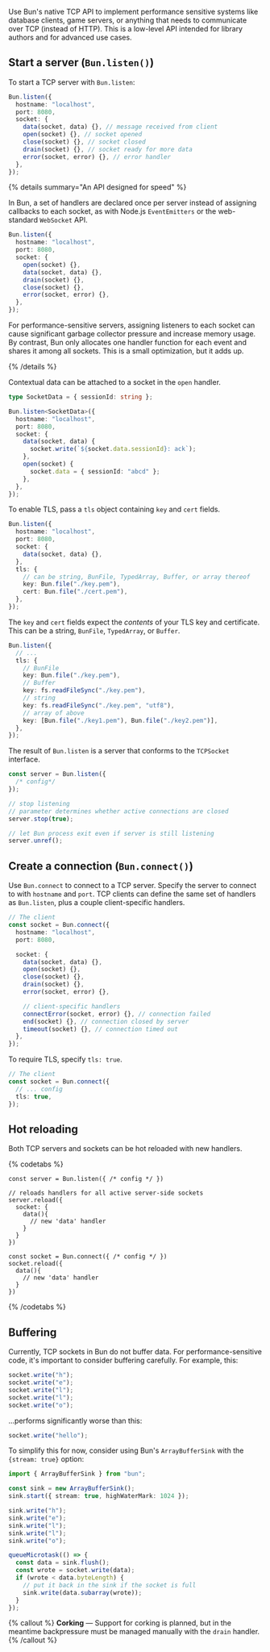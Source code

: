 Use Bun's native TCP API to implement performance sensitive systems like database clients, game servers, or anything that needs to communicate over TCP (instead of HTTP). This is a low-level API intended for library authors and for advanced use cases.

## Start a server (`Bun.listen()`)

To start a TCP server with `Bun.listen`:

```ts
Bun.listen({
  hostname: "localhost",
  port: 8080,
  socket: {
    data(socket, data) {}, // message received from client
    open(socket) {}, // socket opened
    close(socket) {}, // socket closed
    drain(socket) {}, // socket ready for more data
    error(socket, error) {}, // error handler
  },
});
```

{% details summary="An API designed for speed" %}

In Bun, a set of handlers are declared once per server instead of assigning callbacks to each socket, as with Node.js `EventEmitters` or the web-standard `WebSocket` API.

```ts
Bun.listen({
  hostname: "localhost",
  port: 8080,
  socket: {
    open(socket) {},
    data(socket, data) {},
    drain(socket) {},
    close(socket) {},
    error(socket, error) {},
  },
});
```

For performance-sensitive servers, assigning listeners to each socket can cause significant garbage collector pressure and increase memory usage. By contrast, Bun only allocates one handler function for each event and shares it among all sockets. This is a small optimization, but it adds up.

{% /details %}

Contextual data can be attached to a socket in the `open` handler.

```ts
type SocketData = { sessionId: string };

Bun.listen<SocketData>({
  hostname: "localhost",
  port: 8080,
  socket: {
    data(socket, data) {
      socket.write(`${socket.data.sessionId}: ack`);
    },
    open(socket) {
      socket.data = { sessionId: "abcd" };
    },
  },
});
```

To enable TLS, pass a `tls` object containing `key` and `cert` fields.

```ts
Bun.listen({
  hostname: "localhost",
  port: 8080,
  socket: {
    data(socket, data) {},
  },
  tls: {
    // can be string, BunFile, TypedArray, Buffer, or array thereof
    key: Bun.file("./key.pem"),
    cert: Bun.file("./cert.pem"),
  },
});
```

The `key` and `cert` fields expect the _contents_ of your TLS key and certificate. This can be a string, `BunFile`, `TypedArray`, or `Buffer`.

```ts
Bun.listen({
  // ...
  tls: {
    // BunFile
    key: Bun.file("./key.pem"),
    // Buffer
    key: fs.readFileSync("./key.pem"),
    // string
    key: fs.readFileSync("./key.pem", "utf8"),
    // array of above
    key: [Bun.file("./key1.pem"), Bun.file("./key2.pem")],
  },
});
```

The result of `Bun.listen` is a server that conforms to the `TCPSocket` interface.

```ts
const server = Bun.listen({
  /* config*/
});

// stop listening
// parameter determines whether active connections are closed
server.stop(true);

// let Bun process exit even if server is still listening
server.unref();
```

## Create a connection (`Bun.connect()`)

Use `Bun.connect` to connect to a TCP server. Specify the server to connect to with `hostname` and `port`. TCP clients can define the same set of handlers as `Bun.listen`, plus a couple client-specific handlers.

```ts
// The client
const socket = Bun.connect({
  hostname: "localhost",
  port: 8080,

  socket: {
    data(socket, data) {},
    open(socket) {},
    close(socket) {},
    drain(socket) {},
    error(socket, error) {},

    // client-specific handlers
    connectError(socket, error) {}, // connection failed
    end(socket) {}, // connection closed by server
    timeout(socket) {}, // connection timed out
  },
});
```

To require TLS, specify `tls: true`.

```ts
// The client
const socket = Bun.connect({
  // ... config
  tls: true,
});
```

## Hot reloading

Both TCP servers and sockets can be hot reloaded with new handlers.

{% codetabs %}

```ts#Server
const server = Bun.listen({ /* config */ })

// reloads handlers for all active server-side sockets
server.reload({
  socket: {
    data(){
      // new 'data' handler
    }
  }
})
```

```ts#Client
const socket = Bun.connect({ /* config */ })
socket.reload({
  data(){
    // new 'data' handler
  }
})
```

{% /codetabs %}

## Buffering

Currently, TCP sockets in Bun do not buffer data. For performance-sensitive code, it's important to consider buffering carefully. For example, this:

```ts
socket.write("h");
socket.write("e");
socket.write("l");
socket.write("l");
socket.write("o");
```

...performs significantly worse than this:

```ts
socket.write("hello");
```

To simplify this for now, consider using Bun's `ArrayBufferSink` with the `{stream: true}` option:

```ts
import { ArrayBufferSink } from "bun";

const sink = new ArrayBufferSink();
sink.start({ stream: true, highWaterMark: 1024 });

sink.write("h");
sink.write("e");
sink.write("l");
sink.write("l");
sink.write("o");

queueMicrotask(() => {
  const data = sink.flush();
  const wrote = socket.write(data);
  if (wrote < data.byteLength) {
    // put it back in the sink if the socket is full
    sink.write(data.subarray(wrote));
  }
});
```

{% callout %}
**Corking** — Support for corking is planned, but in the meantime backpressure must be managed manually with the `drain` handler.
{% /callout %}

